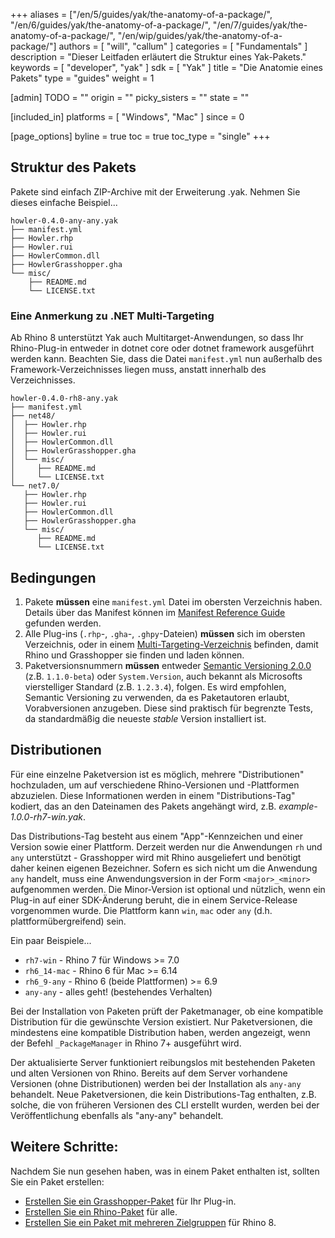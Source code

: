 ﻿+++
aliases = ["/en/5/guides/yak/the-anatomy-of-a-package/", "/en/6/guides/yak/the-anatomy-of-a-package/", "/en/7/guides/yak/the-anatomy-of-a-package/", "/en/wip/guides/yak/the-anatomy-of-a-package/"]
authors = [ "will", "callum" ]
categories = [ "Fundamentals" ]
description = "Dieser Leitfaden erläutert die Struktur eines Yak-Pakets."
keywords = [ "developer", "yak" ]
sdk = [ "Yak" ]
title = "Die Anatomie eines Pakets"
type = "guides"
weight = 1

[admin]
TODO = ""
origin = ""
picky_sisters = ""
state = ""

[included_in]
platforms = [ "Windows", "Mac" ]
since = 0

[page_options]
byline = true
toc = true
toc_type = "single"
+++

## Struktur des Pakets

Pakete sind einfach ZIP-Archive mit der Erweiterung .yak. Nehmen Sie dieses einfache Beispiel...

```
howler-0.4.0-any-any.yak
├── manifest.yml
├── Howler.rhp
├── Howler.rui
├── HowlerCommon.dll
├── HowlerGrasshopper.gha
└── misc/
    ├── README.md
    └── LICENSE.txt
```

### Eine Anmerkung zu .NET Multi-Targeting

Ab Rhino 8 unterstützt Yak auch Multitarget-Anwendungen, so dass Ihr Rhino-Plug-in entweder in dotnet core oder dotnet framework ausgeführt werden kann.
Beachten Sie, dass die Datei `manifest.yml` nun außerhalb des Framework-Verzeichnisses liegen muss, anstatt innerhalb des Verzeichnisses.

```
howler-0.4.0-rh8-any.yak
├── manifest.yml
├── net48/
│  ├── Howler.rhp
│  ├── Howler.rui
│  ├── HowlerCommon.dll
│  ├── HowlerGrasshopper.gha
│  └── misc/
│     ├── README.md
│     └── LICENSE.txt
└── net7.0/
   ├── Howler.rhp
   ├── Howler.rui
   ├── HowlerCommon.dll
   ├── HowlerGrasshopper.gha
   └── misc/
      ├── README.md
      └── LICENSE.txt
```

## Bedingungen

1. Pakete **müssen** eine `manifest.yml` Datei im obersten Verzeichnis haben. Details über das Manifest können im [Manifest Reference Guide](../the-package-manifest) gefunden werden.
1. Alle Plug-ins (`.rhp`-, `.gha`-, `.ghpy`-Dateien) **müssen** sich im obersten Verzeichnis, oder in einem [Multi-Targeting-Verzeichnis](#a-note-on-net-multi-targeting) befinden, damit Rhino und Grasshopper sie finden und laden können.
1. Paketversionsnummern **müssen** entweder [Semantic Versioning 2.0.0](http://semver.org/spec/v2.0.0.html) (z.B. `1.1.0-beta`) oder `System.Version`, auch bekannt als Microsofts vierstelliger Standard (z.B. `1.2.3.4`), folgen. Es wird empfohlen, Semantic Versioning zu verwenden, da es Paketautoren erlaubt, Vorabversionen anzugeben. Diese sind praktisch für begrenzte Tests, da standardmäßig die neueste _stable_ Version installiert ist.

## Distributionen

Für eine einzelne Paketversion ist es möglich, mehrere "Distributionen" hochzuladen, um auf verschiedene Rhino-Versionen und -Plattformen abzuzielen. Diese Informationen werden in einem "Distributions-Tag" kodiert, das an den Dateinamen des Pakets angehängt wird, z.B. _example-1.0.0-rh7-win.yak_.

Das Distributions-Tag besteht aus einem "App"-Kennzeichen und einer Version sowie einer Plattform. Derzeit werden nur die Anwendungen `rh` und `any` unterstützt - Grasshopper wird mit Rhino ausgeliefert und benötigt daher keinen eigenen Bezeichner. Sofern es sich nicht um die Anwendung `any` handelt, muss eine Anwendungsversion in der Form `<major>_<minor>` aufgenommen werden. Die Minor-Version ist optional und nützlich, wenn ein Plug-in auf einer SDK-Änderung beruht, die in einem Service-Release vorgenommen wurde. Die Plattform kann `win`, `mac` oder `any` (d.h. plattformübergreifend) sein.

Ein paar Beispiele...

* `rh7-win` - Rhino 7 für Windows >= 7.0
* `rh6_14-mac` - Rhino 6 für Mac >= 6.14
* `rh6_9-any` - Rhino 6 (beide Plattformen) >= 6.9
* `any-any` - alles geht! (bestehendes Verhalten)

Bei der Installation von Paketen prüft der Paketmanager, ob eine kompatible Distribution für die gewünschte Version existiert. Nur Paketversionen, die mindestens eine kompatible Distribution haben, werden angezeigt, wenn der Befehl `_PackageManager` in Rhino 7+ ausgeführt wird.

Der aktualisierte Server funktioniert reibungslos mit bestehenden Paketen und alten Versionen von Rhino. Bereits auf dem Server vorhandene Versionen (ohne Distributionen) werden bei der Installation als `any-any` behandelt. Neue Paketversionen, die kein Distributions-Tag enthalten, z.B. solche, die von früheren Versionen des CLI erstellt wurden, werden bei der Veröffentlichung ebenfalls als "any-any" behandelt.

## Weitere Schritte:

Nachdem Sie nun gesehen haben, was in einem Paket enthalten ist, sollten Sie ein Paket erstellen:

* [Erstellen Sie ein Grasshopper-Paket](../pushing-a-package-to-the-server) für Ihr Plug-in.
* [Erstellen Sie ein Rhino-Paket](../pushing-a-package-to-the-server) für alle.
* [Erstellen Sie ein Paket mit mehreren Zielgruppen](../creating-a-multi-targeted-rhino-plugin-package) für Rhino 8.
